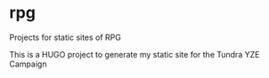# rpg
Projects for static sites of RPG

This is a HUGO project to generate my static site for the Tundra YZE Campaign
